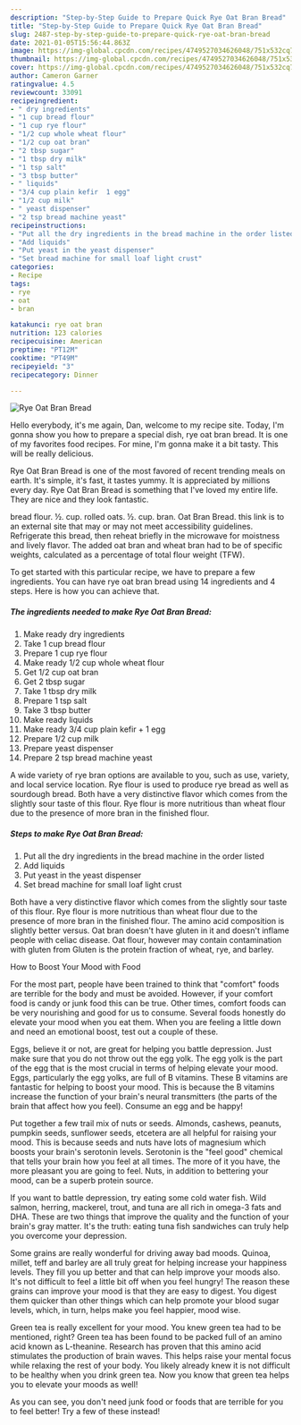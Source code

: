 ```yaml
---
description: "Step-by-Step Guide to Prepare Quick Rye Oat Bran Bread"
title: "Step-by-Step Guide to Prepare Quick Rye Oat Bran Bread"
slug: 2487-step-by-step-guide-to-prepare-quick-rye-oat-bran-bread
date: 2021-01-05T15:56:44.863Z
image: https://img-global.cpcdn.com/recipes/4749527034626048/751x532cq70/rye-oat-bran-bread-recipe-main-photo.jpg
thumbnail: https://img-global.cpcdn.com/recipes/4749527034626048/751x532cq70/rye-oat-bran-bread-recipe-main-photo.jpg
cover: https://img-global.cpcdn.com/recipes/4749527034626048/751x532cq70/rye-oat-bran-bread-recipe-main-photo.jpg
author: Cameron Garner
ratingvalue: 4.5
reviewcount: 33091
recipeingredient:
- " dry ingredients"
- "1 cup bread flour"
- "1 cup rye flour"
- "1/2 cup whole wheat flour"
- "1/2 cup oat bran"
- "2 tbsp sugar"
- "1 tbsp dry milk"
- "1 tsp salt"
- "3 tbsp butter"
- " liquids"
- "3/4 cup plain kefir  1 egg"
- "1/2 cup milk"
- " yeast dispenser"
- "2 tsp bread machine yeast"
recipeinstructions:
- "Put all the dry ingredients in the bread machine in the order listed"
- "Add liquids"
- "Put yeast in the yeast dispenser"
- "Set bread machine for small loaf light crust"
categories:
- Recipe
tags:
- rye
- oat
- bran

katakunci: rye oat bran 
nutrition: 123 calories
recipecuisine: American
preptime: "PT12M"
cooktime: "PT49M"
recipeyield: "3"
recipecategory: Dinner

---
```



![Rye Oat Bran Bread](https://img-global.cpcdn.com/recipes/4749527034626048/751x532cq70/rye-oat-bran-bread-recipe-main-photo.jpg)

Hello everybody, it's me again, Dan, welcome to my recipe site. Today, I'm gonna show you how to prepare a special dish, rye oat bran bread. It is one of my favorites food recipes. For mine, I'm gonna make it a bit tasty. This will be really delicious.

Rye Oat Bran Bread is one of the most favored of recent trending meals on earth. It's simple, it's fast, it tastes yummy. It is appreciated by millions every day. Rye Oat Bran Bread is something that I've loved my entire life. They are nice and they look fantastic.

bread flour. ½. cup. rolled oats. ½. cup. bran. Oat Bran Bread. this link is to an external site that may or may not meet accessibility guidelines. Refrigerate this bread, then reheat briefly in the microwave for moistness and lively flavor. The added oat bran and wheat bran had to be of specific weights, calculated as a percentage of total flour weight (TFW).


To get started with this particular recipe, we have to prepare a few ingredients. You can have rye oat bran bread using 14 ingredients and 4 steps. Here is how you can achieve that.

<!--inarticleads1-->

##### The ingredients needed to make Rye Oat Bran Bread:

1. Make ready  dry ingredients
1. Take 1 cup bread flour
1. Prepare 1 cup rye flour
1. Make ready 1/2 cup whole wheat flour
1. Get 1/2 cup oat bran
1. Get 2 tbsp sugar
1. Take 1 tbsp dry milk
1. Prepare 1 tsp salt
1. Take 3 tbsp butter
1. Make ready  liquids
1. Make ready 3/4 cup plain kefir + 1 egg
1. Prepare 1/2 cup milk
1. Prepare  yeast dispenser
1. Prepare 2 tsp bread machine yeast


A wide variety of rye bran options are available to you, such as use, variety, and local service location. Rye flour is used to produce rye bread as well as sourdough bread. Both have a very distinctive flavor which comes from the slightly sour taste of this flour. Rye flour is more nutritious than wheat flour due to the presence of more bran in the finished flour. 

<!--inarticleads2-->

##### Steps to make Rye Oat Bran Bread:

1. Put all the dry ingredients in the bread machine in the order listed
1. Add liquids
1. Put yeast in the yeast dispenser
1. Set bread machine for small loaf light crust


Both have a very distinctive flavor which comes from the slightly sour taste of this flour. Rye flour is more nutritious than wheat flour due to the presence of more bran in the finished flour. The amino acid composition is slightly better versus. Oat bran doesn&#39;t have gluten in it and doesn&#39;t inflame people with celiac disease. Oat flour, however may contain contamination with gluten from Gluten is the protein fraction of wheat, rye, and barley. 

How to Boost Your Mood with Food


For the most part, people have been trained to think that "comfort" foods are terrible for the body and must be avoided. However, if your comfort food is candy or junk food this can be true. Other times, comfort foods can be very nourishing and good for us to consume. Several foods honestly do elevate your mood when you eat them. When you are feeling a little down and need an emotional boost, test out a couple of these.

Eggs, believe it or not, are great for helping you battle depression. Just make sure that you do not throw out the egg yolk. The egg yolk is the part of the egg that is the most crucial in terms of helping elevate your mood. Eggs, particularly the egg yolks, are full of B vitamins. These B vitamins are fantastic for helping to boost your mood. This is because the B vitamins increase the function of your brain's neural transmitters (the parts of the brain that affect how you feel). Consume an egg and be happy!

Put together a few trail mix of nuts or seeds. Almonds, cashews, peanuts, pumpkin seeds, sunflower seeds, etcetera are all helpful for raising your mood. This is because seeds and nuts have lots of magnesium which boosts your brain's serotonin levels. Serotonin is the "feel good" chemical that tells your brain how you feel at all times. The more of it you have, the more pleasant you are going to feel. Nuts, in addition to bettering your mood, can be a superb protein source.

If you want to battle depression, try eating some cold water fish. Wild salmon, herring, mackerel, trout, and tuna are all rich in omega-3 fats and DHA. These are two things that improve the quality and the function of your brain's gray matter. It's the truth: eating tuna fish sandwiches can truly help you overcome your depression. 

Some grains are really wonderful for driving away bad moods. Quinoa, millet, teff and barley are all truly great for helping increase your happiness levels. They fill you up better and that can help improve your moods also. It's not difficult to feel a little bit off when you feel hungry! The reason these grains can improve your mood is that they are easy to digest. You digest them quicker than other things which can help promote your blood sugar levels, which, in turn, helps make you feel happier, mood wise.

Green tea is really excellent for your mood. You knew green tea had to be mentioned, right? Green tea has been found to be packed full of an amino acid known as L-theanine. Research has proven that this amino acid stimulates the production of brain waves. This helps raise your mental focus while relaxing the rest of your body. You likely already knew it is not difficult to be healthy when you drink green tea. Now you know that green tea helps you to elevate your moods as well!

As you can see, you don't need junk food or foods that are terrible for you to feel better! Try a few of these instead!

